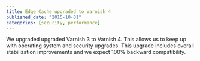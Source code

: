 ```yaml
---
title: Edge Cache upgraded to Varnish 4
published_date: "2015-10-01"
categories: [security, performance]
---
```

We upgraded upgraded Varnish 3 to Varnish 4. This allows us to keep up with operating system and security upgrades. This upgrade includes overall stabilization improvements and we expect 100% backward compatibility.
